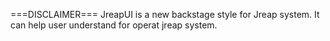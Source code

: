 ===DISCLAIMER===
JreapUI is a new backstage style for Jreap system. It can help user understand for operat jreap system.
